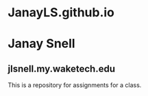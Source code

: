 # JanayLS.github.io
# Janay Snell
## jlsnell.my.waketech.edu
This is a repository for assignments for a class. 